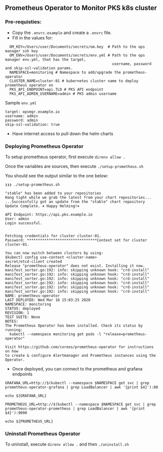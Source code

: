 Prometheus Operator to Monitor PKS k8s cluster
---

### Pre-requisties:

* Copy the `.envrc.example` and create a `.envrc` file.
* Fill in the values for:
```
  OM_KEY=/Users/user/Documents/secrets/om.key  # Path to the ops manager ssh key
  OM_ENV=/Users/user/Documents/secrets/env.yml # Path to the ops manager env.yml, that has the target,
                                                 username, password and skip-ssl-validation params.
  NAMESPACE=monitoring # Namespace to add/upgrade the prometheus-operator
  CLUSTER_NAME=cluster-01 # kubernetes cluster name to deploy prometheus operator on
  PKS_API_ENDPOINT=api.TLD # PKS API endpoint
  PKS_API_ADMIN_USERNAME=admin # PKS admin username
```

  Sample `env.yml`

  ```
  target: opsmgr.example.io
  username: admin
  password: admin
  skip-ssl-validation: true
  ```
* Have internet access to pull down the helm charts

### Deploying Prometheus Operator

To setup prometheus operator, first execute `direnv allow .`

Once the variables are sources, then execute `./setup-prometheus.sh`

You should see the output similar to the one below:
```
❯❯❯ ./setup-prometheus.sh

"stable" has been added to your repositories
Hang tight while we grab the latest from your chart repositories...
...Successfully got an update from the "stable" chart repository
Update Complete. ⎈ Happy Helming!⎈

API Endpoint: https://api.pks.example.io
User: admin
Login successful.


Fetching credentials for cluster cluster-01.
Password: ********************************Context set for cluster cluster-01.

You can now switch between clusters by using:
$kubectl config use-context <cluster-name>
secret/etcd-client created
Release "prometheus-operator" does not exist. Installing it now.
manifest_sorter.go:192: info: skipping unknown hook: "crd-install"
manifest_sorter.go:192: info: skipping unknown hook: "crd-install"
manifest_sorter.go:192: info: skipping unknown hook: "crd-install"
manifest_sorter.go:192: info: skipping unknown hook: "crd-install"
manifest_sorter.go:192: info: skipping unknown hook: "crd-install"
manifest_sorter.go:192: info: skipping unknown hook: "crd-install"
NAME: prometheus-operator
LAST DEPLOYED: Wed Mar 18 15:03:25 2020
NAMESPACE: monitoring
STATUS: deployed
REVISION: 1
TEST SUITE: None
NOTES:
The Prometheus Operator has been installed. Check its status by running:
  kubectl --namespace monitoring get pods -l "release=prometheus-operator"

Visit https://github.com/coreos/prometheus-operator for instructions on how
to create & configure Alertmanager and Prometheus instances using the Operator.
```

* Once deployed, you can connect to the prometheus and grafana endpoints

```
GRAFANA_URL=http://$(kubectl --namespace $NAMESPACE get svc | grep prometheus-operator-grafana | grep LoadBalancer | awk '{print $4}'):80

echo ${GRAFANA_URL}

PROMETHEUS_URL=http://$(kubectl --namespace $NAMESPACE get svc | grep prometheus-operator-prometheus | grep LoadBalancer | awk '{print $4}'):9090

echo ${PROMETHEUS_URL}
```

### Uninstall Prometheus Operator

To uninstall, execute `direnv allow .` and then `./uninstall.sh`
